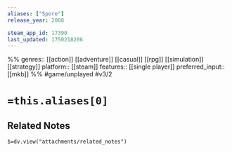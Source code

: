 ```yaml
---
aliases: ["Spore"]
release_year: 2008

steam_app_id: 17390
last_updated: 1750218206
---
```

%%
genres:: [[action]] [[adventure]] [[casual]] [[rpg]] [[simulation]] [[strategy]]
platform:: [[steam]]
features:: [[single player]]
preferred_input:: [[mkb]]
%%
#game/unplayed
#v3/2

# `=this.aliases[0]`
## Related Notes
`$=dv.view("attachments/related_notes")`